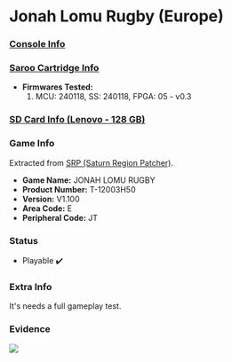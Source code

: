 # Jonah Lomu Rugby (Europe)

### [Console Info](../../../../Info/Consoles/VA13/README.md)

### [Saroo Cartridge Info](../../../../Info/Cartridges/RetroGameParadiseStore/1.32F/README.md)

- <b>Firmwares Tested:</b>
  1. MCU: 240118, SS: 240118, FPGA: 05 - v0.3

### [SD Card Info (Lenovo - 128 GB)](../../../../Info/SdCards/Lenovo/128GB/fat32/README.md)

### Game Info

Extracted from [SRP (Saturn Region Patcher)](https://segaxtreme.net/resources/saturn-region-patcher.81/download).

- <b>Game Name:</b> JONAH LOMU RUGBY
- <b>Product Number:</b> T-12003H50
- <b>Version:</b> V1.100
- <b>Area Code:</b> E
- <b>Peripheral Code:</b> JT

### Status

- Playable :heavy_check_mark:

### Extra Info

It's needs a full gameplay test.

### Evidence

[![](https://img.youtube.com/vi/ruZZO4VdS9Q/0.jpg)](https://www.youtube.com/watch?v=ruZZO4VdS9Q)
